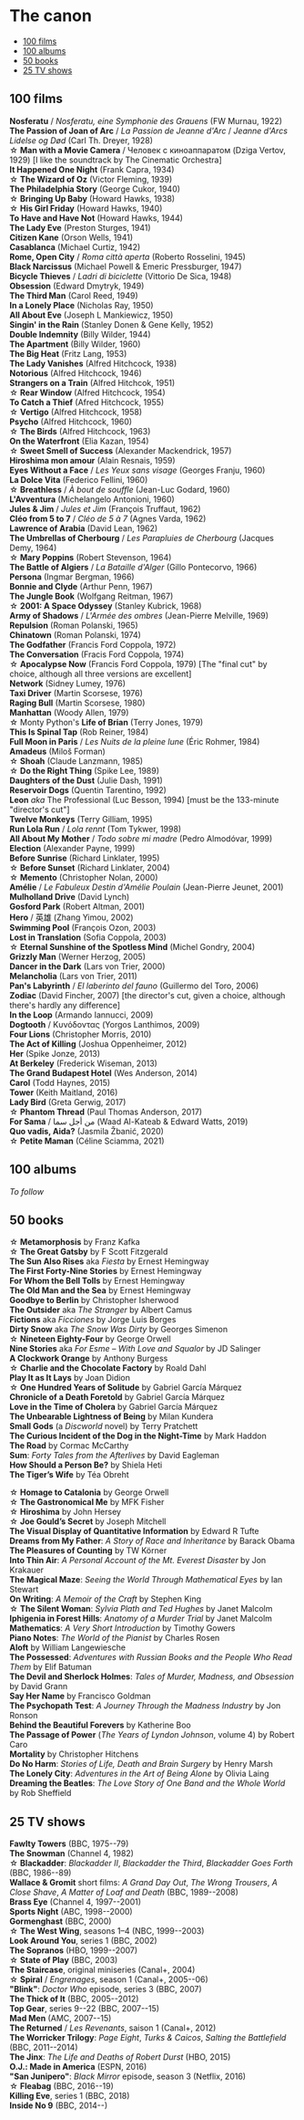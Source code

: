 # The canon

* [100 films](#100-films)
* [100 albums](#100-albums)
* [50 books](#50-books)
* [25 TV shows](#25-tv-shows)

## 100 films

**Nosferatu** / *Nosferatu, eine Symphonie des Grauens* (FW Murnau, 1922)  
**The Passion of Joan of Arc** / *La Passion de Jeanne d'Arc* / *Jeanne d'Arcs Lidelse og Død* (Carl Th. Dreyer, 1928)  
☆ **Man with a Movie Camera** / Человек с киноаппаратом (Dziga Vertov, 1929) [I like the soundtrack by The Cinematic Orchestra]  
**It Happened One Night** (Frank Capra, 1934)  
☆ **The Wizard of Oz** (Victor Fleming, 1939)   
**The Philadelphia Story** (George Cukor, 1940)  
☆ **Bringing Up Baby** (Howard Hawks, 1938)   
☆ **His Girl Friday** (Howard Hawks, 1940)  
**To Have and Have Not** (Howard Hawks, 1944)    
**The Lady Eve** (Preston Sturges, 1941)  
**Citizen Kane** (Orson Wells, 1941)  
**Casablanca** (Michael Curtiz, 1942)  
**Rome, Open City** / *Roma città aperta* (Roberto Rosselini, 1945)  
**Black Narcissus** (Michael Powell & Emeric Pressburger, 1947)  
**Bicycle Thieves** / *Ladri di biciclette* (Vittorio De Sica, 1948)  
**Obsession** (Edward Dmytryk, 1949)  
**The Third Man** (Carol Reed, 1949)  
**In a Lonely Place** (Nicholas Ray, 1950)  
**All About Eve** (Joseph L Mankiewicz, 1950)  
**Singin' in the Rain** (Stanley Donen & Gene Kelly, 1952)  
**Double Indemnity** (Billy Wilder, 1944)   
**The Apartment** (Billy Wilder, 1960)  
**The Big Heat** (Fritz Lang, 1953)  
**The Lady Vanishes** (Alfred Hitchcock, 1938)  
**Notorious** (Alfred Hitchcock, 1946)  
**Strangers on a Train** (Alfred Hitchcok, 1951)  
☆ **Rear Window** (Alfred Hitchcock, 1954)  
**To Catch a Thief** (Afred Hitchcock, 1955)  
☆ **Vertigo** (Alfred Hitchcock, 1958)  
**Psycho** (Alfred Hitchcock, 1960)  
☆ **The Birds** (Alfred Hitchcock, 1963)  
**On the Waterfront** (Elia Kazan, 1954)  
☆ **Sweet Smell of Success** (Alexander Mackendrick, 1957)  
**Hiroshima mon amour** (Alain Resnais, 1959)  
**Eyes Without a Face** / *Les Yeux sans visage* (Georges Franju, 1960)  
**La Dolce Vita** (Federico Fellini, 1960)  
☆ **Breathless** / *À bout de souffle* (Jean-Luc Godard, 1960)  
**L'Avventura** (Michelangelo Antonioni, 1960)  
**Jules & Jim** / *Jules et Jim* (François Truffaut, 1962)  
**Cléo from 5 to 7** / *Cléo de 5 à 7* (Agnes Varda, 1962)  
**Lawrence of Arabia** (David Lean, 1962)  
**The Umbrellas of Cherbourg** / *Les Parapluies de Cherbourg* (Jacques Demy, 1964)  
☆ **Mary Poppins** (Robert Stevenson, 1964)  
**The Battle of Algiers** / *La Bataille d'Alger* (Gillo Pontecorvo, 1966)  
**Persona** (Ingmar Bergman, 1966)  
**Bonnie and Clyde** (Arthur Penn, 1967)  
**The Jungle Book** (Wolfgang Reitman, 1967)  
☆ **2001: A Space Odyssey** (Stanley Kubrick, 1968)  
**Army of Shadows** / *L'Armée des ombres* (Jean-Pierre Melville, 1969)  
**Repulsion** (Roman Polanski, 1965)  
**Chinatown** (Roman Polanski, 1974)  
**The Godfather** (Francis Ford Coppola, 1972)  
**The Conversation** (Fracis Ford Coppola, 1974)  
☆ **Apocalypse Now** (Francis Ford Coppola, 1979) [The "final cut" by choice, although all three versions are excellent]  
**Network** (Sidney Lumey, 1976)  
**Taxi Driver** (Martin Scorsese, 1976)  
**Raging Bull** (Martin Scorsese, 1980)  
**Manhattan** (Woody Allen, 1979)  
☆ Monty Python's **Life of Brian** (Terry Jones, 1979)  
**This Is Spinal Tap** (Rob Reiner, 1984)  
**Full Moon in Paris** / *Les Nuits de la pleine lune* (Éric Rohmer, 1984)  
**Amadeus** (Miloš Forman)  
☆ **Shoah** (Claude Lanzmann, 1985)  
☆ **Do the Right Thing** (Spike Lee, 1989)  
**Daughters of the Dust** (Julie Dash, 1991)  
**Reservoir Dogs** (Quentin Tarentino, 1992)  
**Leon** *aka* The Professional (Luc Besson, 1994) [must be the 133-minute "director's cut"]  
**Twelve Monkeys** (Terry Gilliam, 1995)  
**Run Lola Run** / *Lola rennt* (Tom Tykwer, 1998)  
**All About My Mother** / *Todo sobre mi madre* (Pedro Almodóvar, 1999)  
**Election** (Alexander Payne, 1999)  
**Before Sunrise** (Richard Linklater, 1995)  
☆ **Before Sunset** (Richard Linklater, 2004)  
☆ **Memento** (Christopher Nolan, 2000)  
**Amélie** / *Le Fabuleux Destin d'Amélie Poulain* (Jean-Pierre Jeunet, 2001)  
**Mulholland Drive** (David Lynch)  
**Gosford Park** (Robert Altman, 2001)  
**Hero** / 英雄 (Zhang Yimou, 2002)  
**Swimming Pool** (François Ozon, 2003)  
**Lost in Translation** (Sofia Coppola, 2003)  
☆ **Eternal Sunshine of the Spotless Mind** (Michel Gondry, 2004)  
**Grizzly Man** (Werner Herzog, 2005)  
**Dancer in the Dark** (Lars von Trier, 2000)   
**Melancholia** (Lars von Trier, 2011)  
**Pan's Labyrinth** / *El laberinto del fauno* (Guillermo del Toro, 2006)  
**Zodiac** (David Fincher, 2007) [the director's cut, given a choice, although there's hardly any difference]  
**In the Loop** (Armando Iannucci, 2009)  
**Dogtooth** / Κυνόδοντας (Yorgos Lanthimos, 2009)  
**Four Lions** (Christopher Morris, 2010)  
**The Act of Killing** (Joshua Oppenheimer, 2012)  
**Her** (Spike Jonze, 2013)  
**At Berkeley** (Frederick Wiseman, 2013)  
**The Grand Budapest Hotel** (Wes Anderson, 2014)  
**Carol** (Todd Haynes, 2015)  
**Tower** (Keith Maitland, 2016)  
**Lady Bird** (Greta Gerwig, 2017)  
☆ **Phantom Thread** (Paul Thomas Anderson, 2017)  
**For Sama** / من أجل سما (Waad Al-Kateab & Edward Watts, 2019)  
**Quo vadis, Aida?** (Jasmila Žbanić, 2020)  
☆ **Petite Maman** (Céline Sciamma, 2021)  

## 100 albums

*To follow*

## 50 books

☆ **Metamorphosis** by Franz Kafka  
☆ **The Great Gatsby** by F Scott Fitzgerald  
**The Sun Also Rises** aka *Fiesta* by Ernest Hemingway  
**The First Forty-Nine Stories** by Ernest Hemingway  
**For Whom the Bell Tolls** by Ernest Hemingway  
**The Old Man and the Sea** by Ernest Hemingway  
**Goodbye to Berlin** by Christopher Isherwood  
**The Outsider** aka *The Stranger* by Albert Camus  
**Fictions** aka *Ficciones* by Jorge Luis Borges  
**Dirty Snow** aka *The Snow Was Dirty* by Georges Simenon  
☆ **Nineteen Eighty-Four** by George Orwell  
**Nine Stories** aka *For Esme – With Love and Squalor* by JD Salinger  
**A Clockwork Orange** by Anthony Burgess  
☆ **Charlie and the Chocolate Factory** by Roald Dahl    
**Play It as It Lays** by Joan Didion  
☆ **One Hundred Years of Solitude** by Gabriel García Márquez  
**Chronicle of a Death Foretold** by Gabriel García Márquez  
**Love in the Time of Cholera** by Gabriel García Márquez  
**The Unbearable Lightness of Being** by Milan Kundera  
**Small Gods** (a *Discworld* novel) by Terry Pratchett  
**The Curious Incident of the Dog in the Night-Time** by Mark Haddon  
**The Road** by Cormac McCarthy  
**Sum**: *Forty Tales from the Afterlives* by David Eagleman  
**How Should a Person Be?** by Shiela Heti  
**The Tiger’s Wife** by Téa Obreht  

☆ **Homage to Catalonia** by George Orwell  
☆ **The Gastronomical Me** by MFK Fisher  
☆ **Hiroshima** by John Hersey  
☆ **Joe Gould’s Secret** by Joseph Mitchell  
**The Visual Display of Quantitative Information** by Edward R Tufte  
**Dreams from My Father**: *A Story of Race and Inheritance* by Barack Obama  
**The Pleasures of Counting** by TW Körner  
**Into Thin Air**: *A Personal Account of the Mt. Everest Disaster* by Jon Krakauer  
**The Magical Maze**: *Seeing the World Through Mathematical Eyes* by Ian Stewart  
**On Writing**: *A Memoir of the Craft* by Stephen King  
☆ **The Silent Woman**: *Sylvia Plath and Ted Hughes* by Janet Malcolm  
**Iphigenia in Forest Hills**: *Anatomy of a Murder Trial* by Janet Malcolm  
**Mathematics**: *A Very Short Introduction* by Timothy Gowers  
**Piano Notes**: *The World of the Pianist* by Charles Rosen  
**Aloft** by William Langewiesche  
**The Possessed**: *Adventures with Russian Books and the People Who Read Them* by Elif Batuman  
**The Devil and Sherlock Holmes**: *Tales of Murder, Madness, and Obsession* by David Grann  
**Say Her Name** by Francisco Goldman  
**The Psychopath Test**: *A Journey Through the Madness Industry* by Jon Ronson  
**Behind the Beautiful Forevers** by Katherine Boo  
**The Passage of Power** (*The Years of Lyndon Johnson*, volume 4) by Robert Caro  
**Mortality** by Christopher Hitchens  
**Do No Harm**: *Stories of Life, Death and Brain Surgery* by Henry Marsh  
**The Lonely City**: *Adventures in the Art of Being Alone* by Olivia Laing  
**Dreaming the Beatles**: *The Love Story of One Band and the Whole World* by Rob Sheffield  


## 25 TV shows

**Fawlty Towers** (BBC, 1975--79)  
**The Snowman** (Channel 4, 1982)  
☆ **Blackadder**: *Blackadder II*, *Blackadder the Third*, *Blackadder Goes Forth* (BBC, 1986--89)  
**Wallace & Gromit** short films: *A Grand Day Out*, *The Wrong Trousers*, *A Close Shave*, *A Matter of Loaf and Death* (BBC, 1989--2008)  
**Brass Eye** (Channel 4, 1997--2001)  
**Sports Night** (ABC, 1998--2000)  
**Gormenghast** (BBC, 2000)  
☆ **The West Wing**, seasons 1–4 (NBC, 1999--2003)  
**Look Around You**, series 1 (BBC, 2002)  
**The Sopranos** (HBO, 1999--2007)  
☆ **State of Play** (BBC, 2003)  
**The Staircase**, original miniseries (Canal+, 2004)  
☆ **Spiral** / *Engrenages*, season 1 (Canal+, 2005--06)  
**"Blink"**: *Doctor Who* episode, series 3 (BBC, 2007)  
**The Thick of It** (BBC, 2005--2012)  
**Top Gear**, series 9--22 (BBC, 2007--15)  
**Mad Men** (AMC, 2007--15)  
**The Returned** / *Les Revenants*, saison 1 (Canal+, 2012)  
**The Worricker Trilogy**: *Page Eight*, *Turks & Caicos*, *Salting the Battlefield* (BBC, 2011--2014)  
**The Jinx**: *The Life and Deaths of Robert Durst* (HBO, 2015)  
**O.J.: Made in America** (ESPN, 2016)  
**"San Junipero"**: *Black Mirror* episode, season 3 (Netflix, 2016)  
☆ **Fleabag** (BBC, 2016--19)  
**Killing Eve**, series 1 (BBC, 2018)  
**Inside No 9** (BBC, 2014--)  


<!--
**Inspector Morse** (ITV, 1987--2000)    
**The Day Today** (BBC, 1994) 
**The Night Manager** (BBC, 2016)  

27. Later...Radiohead

Taskmaster  
Russian Doll  
Get Back  
-->
